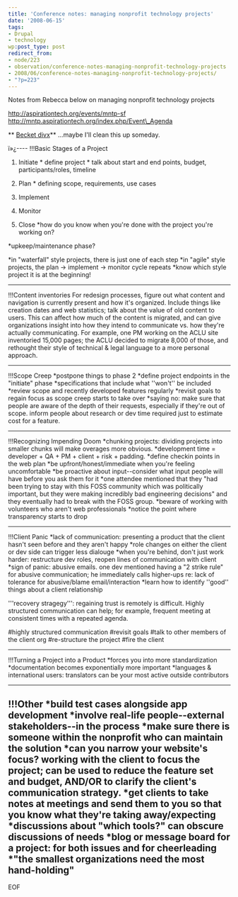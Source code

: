 ```yaml
---
title: 'Conference notes: managing nonprofit technology projects'
date: '2008-06-15'
tags:
- Drupal
- technology
wp:post_type: post
redirect_from:
- node/223
- observation/conference-notes-managing-nonprofit-technology-projects
- 2008/06/conference-notes-managing-nonprofit-technology-projects/
- "?p=223"
---
```


Notes from Rebecca below on managing nonprofit technology projects

http://aspirationtech.org/events/mntp-sf
http://mntp.aspirationtech.org/index.php/Event\_Agenda

** [Becket divx](http://www.iucn-tftsg.org/?becket)** ...maybe I'll clean this up someday.

ï»¿----
!!!Basic Stages of a Project
1. Initiate
\* define project
\* talk about start and end points, budget, participants/roles, timeline
2. Plan
\* defining scope, requirements, use cases
3. Implement

4. Monitor

5. Close
\*how do you know when you're done with the project you're working on?

\*upkeep/maintenance phase?

\*in "waterfall" style projects, there is just one of each step
\*in "agile" style projects, the plan -> implement -> monitor cycle repeats
\*know which style project it is at the beginning!

----
!!!Content inventories
For redesign processes, figure out what content and navigation is currently present and how it's organized. Include things like creation dates and web statistics; talk about the value of old content to users. This can affect how much of the content is migrated, and can give organizations insight into how they intend to communicate vs. how they're actually communicating. For example, one PM working on the ACLU site inventoried 15,000 pages; the ACLU decided to migrate 8,000 of those, and rethought their style of technical & legal language to a more personal approach.

----
!!!Scope Creep
\*postpone things to phase 2
\*define project endpoints in the "initiate" phase
\*specifications that include what ''won't'' be included
\*review scope and recently developed features regularly
\*revisit goals to regain focus as scope creep starts to take over
\*saying no: make sure that people are aware of the depth of their requests, especially if they're out of scope. inform people about research or dev time required just to estimate cost for a feature.

----
!!!Recognizing Impending Doom
\*chunking projects: dividing projects into smaller chunks will make overages more obvious.
\*development time = developer + QA + PM + client + risk + padding.
\*define checkin points in the web plan
\*be upfront/honest/immediate when you're feeling uncomfortable
\*be proactive about input--consider what input people will have before you ask them for it
\*one attendee mentioned that they "had been trying to stay with this FOSS community which was politically important, but they were making incredibly bad engineering decisions" and they eventually had to break with the FOSS group.
\*beware of working with volunteers who aren't web professionals
\*notice the point where transparency starts to drop

----
!!!Client Panic
\*lack of communication: presenting a product that the client hasn't seen before and they aren't happy
\*role changes on either the client or dev side can trigger less dialouge
\*when you're behind, don't just work harder: restructure dev roles, reopen lines of communication with client
\*sign of panic: abusive emails. one dev mentioned having a "2 strike rule" for abusive communication; he immediately calls higher-ups re: lack of tolerance for abusive/blame email/interaction
\*learn how to identify ''good'' things about a client relationship

'''recovery stragegy''': regaining trust is remotely is difficult. Highly structured communication can help; for example, frequent meeting at consistent times with a repeated agenda.

#highly structured communication
#revisit goals
#talk to other members of the client org
#re-structure the project
#fire the client

----
!!!Turning a Project into a Product
\*forces you into more standardization
\*documentation becomes exponentially more important
\*languages & international users: translators can be your most active outside contributors

----
!!!Other
\*build test cases alongside app development
\*involve real-life people--external stakeholders--in the process
\*make sure there is someone within the nonprofit who can maintain the solution
\*can you narrow your website's focus? working with the client to focus the project; can be used to reduce the feature set and budget, AND/OR to clarify the client's communication strategy.
\*get clients to take notes at meetings and send them to you so that you know what they're taking away/expecting
\*discussions about "which tools?" can obscure discussions of needs
\*blog or message board for a project: for both issues and for cheerleading
\*"the smallest organizations need the most hand-holding"
----
EOF
